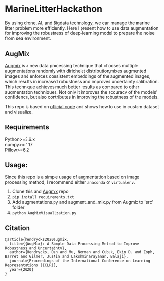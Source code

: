# MarineLitterHackathon
By using drone, AI, and Bigdata technology, we can manage the marine litter problem more efficiently. Here I present how to use data augmentation for improving the robustness of deep-learning model to prepare the noise from sea environment.


## AugMix

[Augmix](https://arxiv.org/pdf/1912.02781.pdf) is a new data processing technique that chooses multiple augmentations randomly with dirichelet distribution,mixes augmented images and enforces consistent embeddings of the augmented images, which results in increased robustness and improved uncertainty calibration. This
technique achieves much better results as compared to other augmentation techniques. Not only it improves the accuracy of the
models' confidence, but also contributes in improving the robustness of the models.

This repo is based on [official code](https://github.com/google-research/augmix) and shows how to use in custom dataset and visualize. 

## Requirements
Python>=3.6.x<br>
numpy>= 1.17<br>
Pillow>=6.2<br>

## Usage:
Since this repo is a simple usage of augmentation based on image processing method, I recommend either `anaconda` or `virtualenv`.

1. Clone this and [Augmix](https://github.com/google-research/augmix) repo
2. `pip install requirements.txt`
3. Add augmentations.py and augment_and_mix.py from Augmix to 'src' folder
4. `python AugMixVisualization.py`


## Citation
```
@article{hendrycks2020augmix,
  title={{AugMix}: A Simple Data Processing Method to Improve Robustness and Uncertainty},
  author={Hendrycks, Dan and Mu, Norman and Cubuk, Ekin D. and Zoph, Barret and Gilmer, Justin and Lakshminarayanan, Balaji},
  journal={Proceedings of the International Conference on Learning Representations (ICLR)},
  year={2020}
}
```

